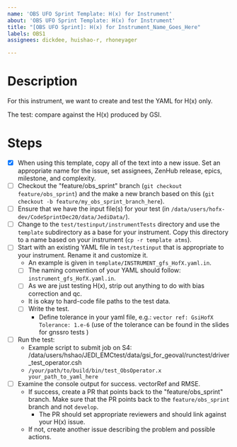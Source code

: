 ```yaml
---
name: 'OBS UFO Sprint Template: H(x) for Instrument'
about: 'OBS UFO Sprint Template: H(x) for Instrument'
title: "[OBS UFO Sprint]: H(x) for Instrument_Name_Goes_Here"
labels: OBS1
assignees: dickdee, huishao-r, rhoneyager

---
```


# Description

For this instrument, we want to create and test the YAML for H(x) only.

The test: compare against the H(x) produced by GSI.

# Steps

- [x] When using this template, copy all of the text into a new issue. Set an appropriate name for the issue, set assignees, ZenHub release, epics, milestone, and complexity.
- [ ] Checkout the "feature/obs_sprint" branch (```git checkout feature/obs_sprint```) and the make a new branch based on this (```git checkout -b feature/my_obs_sprint_branch_here```).
- [ ] Ensure that we have the input file(s) for your test (in ```/data/users/hofx-dev/CodeSprintDec20/data/JediData/```).
- [ ] Change to the ```test/testinput/instrumentTests``` directory and use the ```template``` subdirectory as a base for your instrument. Copy this directory to a name based on your instrument (```cp -r template atms```).
- [ ] Start with an existing YAML file in ```test/testinput``` that is appropriate to your instrument. Rename it and customize it.
    - An example is given in  ```template/INSTRUMENT_gfs_HofX.yaml.in```.
    - [ ] The naming convention of your YAML should follow: ```instrument_gfs_HofX.yaml.in```.
    - [ ] As we are just testing H(x), strip out anything to do with bias correction and qc.
    - It is okay to hard-code file paths to the test data. 
    - [ ] Write the test.
        - Define tolerance in your yaml file, e.g.: 
        ```vector ref: GsiHofX```
        ```Tolerance: 1.e-6```  (use of the tolerance can be found in the slides for gnssro tests )
- [ ] Run the test:
    - Example script to submit job on S4: /data/users/hshao/JEDI_EMCtest/data/gsi_for_geoval/runctest/driver_test_operator.csh
    - ```/your/path/to/build/bin/test_ObsOperator.x   your_path_to_yaml_here```
- [ ] Examine the console output for success. vectorRef and RMSE.
    - If success, create a PR that points back to the "feature/obs_sprint" branch. Make sure that the PR points back to the ```feature/obs_sprint``` branch and not ```develop```.
        - The PR should set appropriate reviewers and should link against your H(x) issue.
    - If not, create another issue describing the problem and possible actions.
